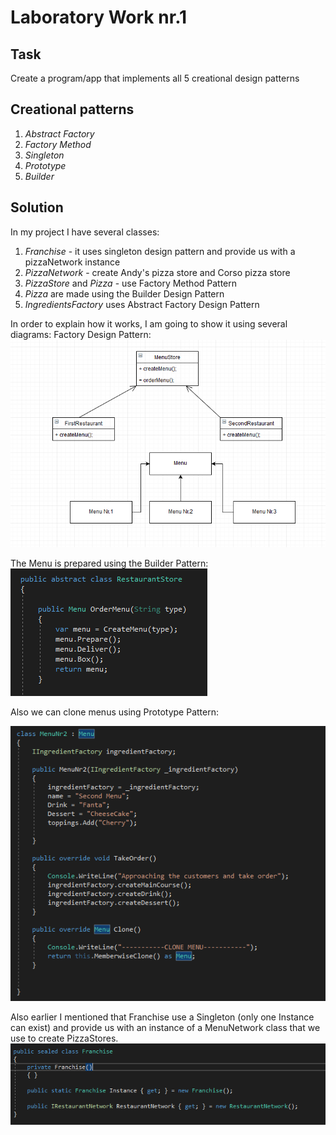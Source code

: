 # Laboratory Work nr.1
## Task 
Create a program/app that implements all 5 creational design patterns
## Creational patterns
1. _Abstract Factory_
2. _Factory Method_
3. _Singleton_
4. _Prototype_
5. _Builder_

## Solution 
In my project I have several classes:
1. _Franchise_  - it uses singleton design pattern and provide us with a pizzaNetwork instance
2. _PizzaNetwork_ - create Andy's pizza store and Corso pizza store
3. _PizzaStore_ and _Pizza_ - use Factory Method Pattern
4. _Pizza_ are made using the Builder Design Pattern
5. _IngredientsFactory_ uses Abstract Factory Design Pattern 

In order to explain how it works, I am going to show it using several diagrams:
Factory Design Pattern: 
![alt text](Diagrams/1.PNG "Logo Title Text 1")

The Menu is prepared using the Builder Pattern:  
![alt text](Diagrams/2.PNG "Logo Title Text 1")

Also we can clone menus using Prototype Pattern:

![alt text](Diagrams/3.PNG "Logo Title Text 1")

Also earlier I mentioned that Franchise use a Singleton (only one Instance can exist) and provide us with an instance of a MenuNetwork class that we use to create PizzaStores.
![alt text](Diagrams/4.PNG "Logo Title Text 1")
